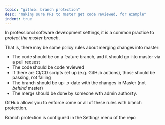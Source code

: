 ```yaml
---
topic: "github: branch protection"
desc: "making sure PRs to master get code reviewed, for example"
indent: true
---
```


In professional software development settings, it is a common practice to *protect the master branch*. 

That is, there may be some policy rules about merging changes into master:
* The code should be on a feature branch, and it should go into master via a pull request
* The code should be code reviewed
* If there are CI/CD scripts set up (e.g. GitHub actions), those should be passing, not failing
* The branch should be up-to-date with the changes in Master (not *behind* master)
* The merge should be done by someone with admin authority.

GitHub allows you to enforce some or all of these rules with branch protection.

Branch protection is configured in the Settings menu of the repo
